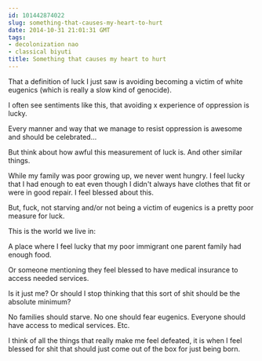```yaml
---
id: 101442874022
slug: something-that-causes-my-heart-to-hurt
date: 2014-10-31 21:01:31 GMT
tags:
- decolonization nao
- classical biyuti
title: Something that causes my heart to hurt
---
```

<p>That a definition of luck I just saw is avoiding becoming a victim of white eugenics (which is really a slow kind of genocide). </p>&#13;
<p>I often see sentiments like this, that avoiding x experience of oppression is lucky. </p>&#13;
<p>Every manner and way that we manage to resist oppression is awesome and should be celebrated...</p>&#13;
<p>But think about how awful this measurement of luck is. And other similar things. </p>&#13;
<p>While my family was poor growing up, we never went hungry. I feel lucky that I had enough to eat even though I didn't always have clothes that fit or were in good repair. I feel blessed about this. </p>&#13;
<p>But, fuck, not starving and/or not being a victim of eugenics is a pretty poor measure for luck. </p>&#13;
<p>This is the world we live in: </p>&#13;
<p>A place where I feel lucky that my poor immigrant one parent family had enough food. </p>&#13;
<p>Or someone mentioning they feel blessed to have medical insurance to access needed services. </p>&#13;
<p>Is it just me? Or should I stop thinking that this sort of shit should be the absolute minimum? </p>&#13;
<p>No families should starve. No one should fear eugenics. Everyone should have access to medical services. Etc. </p>&#13;
<p>I think of all the things that really make me feel defeated, it is when I feel blessed for shit that should just come out of the box for just being born. </p>